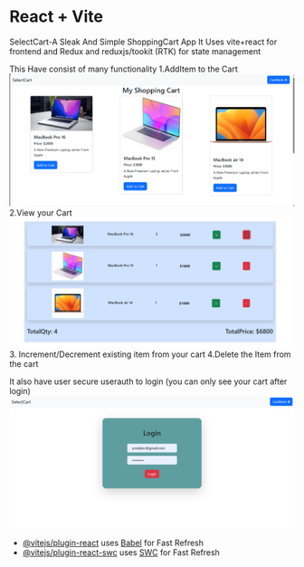 # React + Vite

SelectCart-A Sleak And Simple ShoppingCart App 
It Uses vite+react for frontend and Redux and reduxjs/tookit (RTK) for state management

This Have consist of many functionality 
1.AddItem to the Cart
![alt text](<public/Screenshot 2024-03-07 015431.png>)
2.View your Cart 
![alt text](<public/Screenshot 2024-03-07 015609.png>)
3. Increment/Decrement existing item from your cart 
4.Delete the Item from the cart 

It also have user secure userauth to login (you can only see your cart after login)
![alt text](<public/Screenshot 2024-03-07 020435.png>)
- [@vitejs/plugin-react](https://github.com/vitejs/vite-plugin-react/blob/main/packages/plugin-react/README.md) uses [Babel](https://babeljs.io/) for Fast Refresh
- [@vitejs/plugin-react-swc](https://github.com/vitejs/vite-plugin-react-swc) uses [SWC](https://swc.rs/) for Fast Refresh
